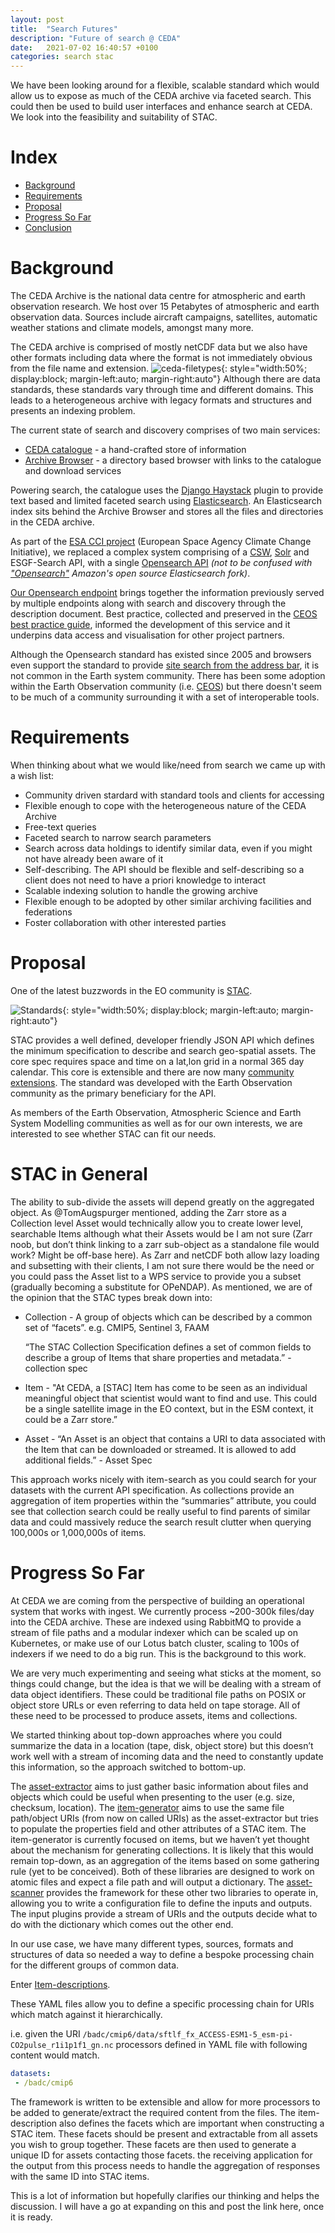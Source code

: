```yaml
---
layout: post
title:  "Search Futures"
description: "Future of search @ CEDA"
date:   2021-07-02 16:40:57 +0100
categories: search stac
---
```


We have been looking around for a flexible, scalable standard which would allow us to expose as much of the CEDA 
archive via faceted search. This could then be used to build user interfaces and 
enhance search at CEDA. We look into the feasibility and suitability of STAC.

# Index

* [Background](#background)
* [Requirements](#requirements)
* [Proposal](#proposal)
* [Progress So Far](#progress-so-far)
* [Conclusion](#conclusion)

# Background

The CEDA Archive is the national data centre for atmospheric and earth observation research. 
We host over 15 Petabytes of atmospheric and earth observation data. Sources include aircraft
campaigns, satellites, automatic weather stations and climate models, amongst many more. 

The CEDA archive is comprised of mostly netCDF data but we also have other formats including
data where the format is not immediately obvious from the file name and extension.
![ceda-filetypes](/assets/img/posts/2021-07-02-search-futures/ceda-archive-filetype.png){: style="width:50%; display:block; margin-left:auto; margin-right:auto"}
Although there are data standards, these standards vary through time and different domains.
This leads to a heterogeneous archive with legacy formats and structures and presents
an indexing problem. 

The current state of search and discovery comprises of two main services:
 * [CEDA catalogue](https://catalogue.ceda.ac.uk) - a hand-crafted store of information
 * [Archive Browser](https://data.ceda.ac.uk) - a directory based browser with links to the catalogue and download services
 
Powering search, the catalogue uses the [Django Haystack](https://django-haystack.readthedocs.io/en/master/) plugin to 
provide text based and limited faceted search using [Elasticsearch](https://django-haystack.readthedocs.io/en/master/).
An Elasticsearch index sits behind the Archive Browser and stores all the files and directories in the CEDA archive.

As part of the [ESA CCI project](https://climate.esa.int/en/) (European Space Agency Climate Change Initiative), we replaced
a complex system comprising of a [CSW](https://www.geonetwork-opensource.org/), [Solr](https://solr.apache.org/) and ESGF-Search API, 
with a single [Opensearch API](https://en.wikipedia.org/wiki/OpenSearch) *(not to be confused with ["Opensearch"](https://www.opensearch.org/) Amazon's open source Elasticsearch fork)*.

[Our Opensearch endpoint](https://archive.opensearch.ceda.ac.uk/opensearch) brings together the information
previously served by multiple endpoints along with search and discovery through the description document. Best practice, 
collected and preserved in the [CEOS best practice guide](https://ceos.org/ourwork/workinggroups/wgiss/access/opensearch/),
informed the development of this service and it underpins data access and visualisation for other project partners.

Although the Opensearch standard has existed since 2005 and browsers even support the standard to provide [site search
from the address bar](https://developer.mozilla.org/en-US/docs/Web/OpenSearch), it is not common in the Earth system community.
There has been some adoption within the Earth Observation community (i.e. [CEOS](https://ceos.org/)) but there doesn't seem to be much of a community
surrounding it with a set of interoperable tools.

# Requirements

When thinking about what we would like/need from search we came up with a wish list:

* Community driven stardard with standard tools and clients for accessing
* Flexible enough to cope with the heterogeneous nature of the CEDA Archive
* Free-text queries
* Faceted search to narrow search parameters
* Search across data holdings to identify similar data, even if you might not have already been aware of it
* Self-describing. The API should be flexible and self-describing so a client does not need to have a priori knowledge to interact
* Scalable indexing solution to handle the growing archive
* Flexible enough to be adopted by other similar archiving facilities and federations
* Foster collaboration with other interested parties

# Proposal

One of the latest buzzwords in the EO community is [STAC](https://stacspec.org/).

![Standards](https://imgs.xkcd.com/comics/standards.png){: style="width:50%; display:block; margin-left:auto; margin-right:auto"}

STAC provides a well defined, developer friendly JSON API which defines the minimum specification to describe and search 
geo-spatial assets. The core spec requires space and time on a lat,lon grid in a normal 365 day calendar. This core is 
extensible and there are now many [community extensions](https://github.com/stac-extensions). The standard was developed 
with the Earth Observation community as the primary beneficiary for the API.

As members of the Earth Observation, Atmospheric Science and Earth System Modelling communities as well as for our own interests,
we are interested to see whether STAC can fit our needs. 

# STAC in General

The ability to sub-divide the assets will depend greatly on the aggregated object. 
As @TomAugspurger mentioned, adding the Zarr store as a Collection level Asset would technically allow you to create 
lower level, searchable Items although what their Assets would be I am not sure (Zarr noob, but don’t think linking to 
a zarr sub-object as a standalone file would work? Might be off-base here). As Zarr and netCDF both allow lazy loading 
and subsetting with their clients, I am not sure there would be the need or you could pass the Asset list to a WPS 
service to provide you a subset (gradually becoming a substitute for OPeNDAP). As mentioned, we are of the opinion that 
the STAC types break down into:

* Collection - A group of objects which can be described by a common set of “facets”. e.g. CMIP5, Sentinel 3, FAAM
  
  “The STAC Collection Specification defines a set of common fields to describe a group of Items that share properties and metadata.” - collection spec

* Item - "At CEDA, a [STAC] Item has come to be seen as an individual meaningful object that scientist would want to find and use. This could be a single satellite image in the EO context, but in the ESM context, it could be a Zarr store.”

* Asset - “An Asset is an object that contains a URI to data associated with the Item that can be downloaded or streamed. It is allowed to add additional fields.” - Asset Spec

This approach works nicely with item-search as you could search for your datasets with the current API specification. As collections provide an aggregation of item properties within the “summaries” attribute, you could see that collection search could be really useful to find parents of similar data and could massively reduce the search result clutter when querying 100,000s or 1,000,000s of items.

# Progress So Far

At CEDA we are coming from the perspective of building an operational system that works with ingest. 
We currently process ~200-300k files/day into the CEDA archive. 
These are indexed using RabbitMQ to provide a stream of file paths and a modular indexer which can be scaled up on Kubernetes, 
or make use of our Lotus batch cluster, scaling to 100s of indexers if we need to do a big run. 
This is the background to this work.

We are very much experimenting and seeing what sticks at the moment, so things could change, but the idea is that we 
will be dealing with a stream of data object identifiers. These could be traditional file paths on POSIX or 
object store URLs or even referring to data held on tape storage. All of these need to be processed to produce assets, 
items and collections.

We started thinking about top-down approaches where you could summarize the data in a location (tape, disk, object store) 
but this doesn’t work well with a stream of incoming data and the need to constantly update this information, 
so the approach switched to bottom-up.

The [asset-extractor](https://github.com/cedadev/asset-extractor) aims to just gather basic information about files and objects which could be useful when presenting 
to the user (e.g. size, checksum, location). The [item-generator](https://github.com/cedadev/item-generator) aims to use the same file path/object URIs 
(from now on called URIs) as the asset-extractor but tries to populate the properties field and other attributes of a 
STAC item. The item-generator is currently focused on items, but we haven’t yet thought about the mechanism for 
generating collections. It is likely that this would remain top-down, as an aggregation of the items based on some 
gathering rule (yet to be conceived). Both of these libraries are designed to work on atomic files and expect a file 
path and will output a dictionary. The [asset-scanner](https://github.com/cedadev/asset-scanner) provides the framework for these other two libraries to operate in, 
allowing you to write a configuration file to define the inputs and outputs. The input plugins provide a stream of URIs 
and the outputs decide what to do with the dictionary which comes out the other end.

In our use case, we have many different types, sources, formats and structures of data so needed a way to define a 
bespoke processing chain for the different groups of common data. 

Enter [Item-descriptions](https://cedadev.github.io/asset-scanner/item_descriptions.html). 

These YAML files allow you 
to define a specific processing chain for URIs which match against it hierarchically.

i.e. given the URI `/badc/cmip6/data/sftlf_fx_ACCESS-ESM1-5_esm-pi-CO2pulse_r1i1p1f1_gn.nc`
processors defined in YAML file with following content would match.

```yaml
datasets:
 - /badc/cmip6
```

The framework is written to be extensible and allow for more processors to be added to generate/extract the required content 
from the files. The item-description also defines the facets which are important when constructing a STAC item. 
These facets should be present and extractable from all assets you wish to group together. These facets are then used 
to generate a unique ID for assets contacting those facets. the receiving application for the output from this process 
needs to handle the aggregation of responses with the same ID into STAC items.


This is a lot of information but hopefully clarifies our thinking and helps the discussion. I will have a go at expanding on this and post the link here, once it is ready.
